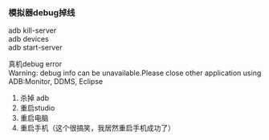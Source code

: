 ### 模拟器debug掉线  
adb kill-server  
adb devices  
adb start-server  

真机debug error   
Warning: debug info can be unavailable.Please close other application using ADB:Monitor, DDMS, Eclipse  
1. 杀掉 adb   
2. 重启studio   
3. 重启电脑  
4. 重启手机（这个很搞笑，我居然重启手机成功了）  

